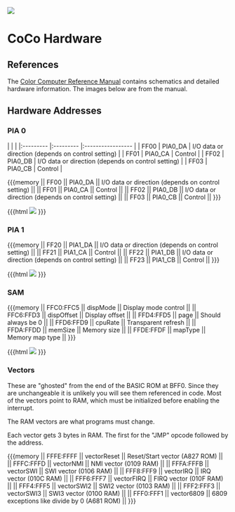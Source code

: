 
![](CoCoTech.jpg)

# CoCo Hardware

## References

The [Color Computer Reference Manual](http://sparksandflames.com/files/Color%20Computer%20Technical%20Reference%20Manual%20%28Tandy%29.pdf)
contains schematics and detailed hardware information. The images below are from the manual.

## Hardware Addresses

### PIA 0 

| | |
|:--------- |:--------- |:----------------- |
| FF00     | PIA0_DA | I/O data or direction (depends on control setting) |
| FF01     | PIA0_CA | Control |
| FF02     | PIA0_DB | I/O data or direction (depends on control setting) |
| FF03     | PIA0_CB | Control |

{{{memory
|| FF00     || PIA0_DA || I/O data or direction (depends on control setting) ||
|| FF01     || PIA0_CA || Control ||
|| FF02     || PIA0_DB || I/O data or direction (depends on control setting) ||
|| FF03     || PIA0_CB || Control ||
}}}

{{{html
<img src="PIA0.jpg">
}}}

### PIA 1 

{{{memory
|| FF20     || PIA1_DA || I/O data or direction (depends on control setting) ||
|| FF21     || PIA1_CA || Control ||
|| FF22     || PIA1_DB || I/O data or direction (depends on control setting) ||
|| FF23     || PIA1_CB || Control ||
}}}

{{{html
<img src="PIA1.jpg">
}}}

### SAM

{{{memory
|| FFC0:FFC5 || dispMode || Display mode control ||
|| FFC6:FFD3 || dispOffset || Display offset ||
|| FFD4:FFD5 || page || Should always be 0 ||
|| FFD6:FFD9 || cpuRate || Transparent refresh ||
|| FFDA:FFDD || memSize || Memory size ||
|| FFDE:FFDF || mapType || Memory map type ||
}}}

{{{html
<img src="SAM.jpg">
}}}

### Vectors 

These are "ghosted" from the end of the BASIC ROM at BFF0. Since they are unchangeable it is
unlikely you will see them referenced in code. Most of the vectors point to RAM, which
must be initialized before enabling the interrupt. 

The RAM vectors are what programs must change.

Each vector gets 3 bytes in RAM. The first for the "JMP" opcode followed by the
address.

{{{memory
|| FFFE:FFFF || vectorReset || Reset/Start vector (A827 ROM) ||
|| FFFC:FFFD || vectorNMI   || NMI vector (0109 RAM) ||
|| FFFA:FFFB || vectorSWI   || SWI vector (0106 RAM) ||
|| FFF8:FFF9 || vectorIRQ   || IRQ vector (010C RAM) ||
|| FFF6:FFF7 || vectorFIRQ  || FIRQ vector (010F RAM) ||
|| FFF4:FFF5 || vectorSWI2  || SWI2 vector (0103 RAM) ||
|| FFF2:FFF3 || vectorSWI3  || SWI3 vector (0100 RAM) ||
|| FFF0:FFF1 || vector6809  || 6809 exceptions like divide by 0 (A681 ROM) ||
}}}
